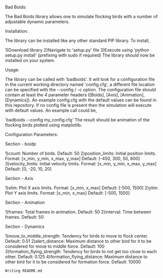 
Bad Boids:

The Bad Boids library allows one to simulate flocking birds with a number of adjustable dynamic parameters.

Installation:

The library can be installed like any other standard PIP library. To install,

1)Download library
2)Navigate to 'setup.py' file
3)Execute using 'python setup.py install' (prefixing with sudo if required)
The library should now be installed on your system.

Usage:

The library can be called with 'badboids'. It will look for a configuration file in the current working directory named 'config.cfg', a different file location can be specified with the --config / -c option. The configuration file should contain at least the 4 parameter headers ([Boids], [Axis], [Animation], [Dynamics]). An example config.cfg with the default values can be found in this repository. If no config file is present then the simulation will execute with default values. An example call could be,

'badboids --config my_config.cfg'
The result should be animation of the flocking birds plotted using matplotlib.


Configuration Parameters:

Section - boidp

1)count: Number of birds. Default: 50
2)position_limits: Initial position limits. Format: [x_min, y_min, x_max, y_max] Default: [-450, 300, 50, 600]
3)velocity_limits: Initial velocity limits. Format: [x_min, y_min, x_max, y_max] Default: [0, -20, 10, 20]
            
Section - Axis

1)xlim: Plot X axis limits. Format: [x_min, x_max] Default: [-500, 1500]
2)ylim: Plot Y axis limits. Format: [x_min, x_max] Default: [-500, 1500]

Section - Animation

1)frames: Total frames in animation. Default: 50
2)interval: Time between frames. Default: 50 
        
Section - Dynamics

1)move_to_middle_strength: Tendency for birds to move to flock center. Default: 0.01
2)alert_distance: Maximum distance to other bird for it to be considered for move to middle force. Default: 100
3)formation_flying_strength: Tendency for birds to not get too close to each other. Default: 0.125
4)formation_flying_distance: Maximum distance to other bird for it to be considered for formation force. Default: 10000
        
    Writing README.md